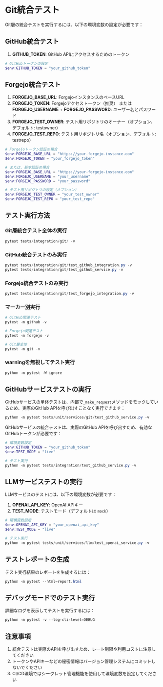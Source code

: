 # Git統合テスト

Git層の統合テストを実行するには、以下の環境変数の設定が必要です：

## GitHub統合テスト

1. **GITHUB_TOKEN**: GitHub APIにアクセスするためのトークン

```powershell
# GitHubトークンの設定
$env:GITHUB_TOKEN = "your_github_token"
```

## Forgejo統合テスト

1. **FORGEJO_BASE_URL**: ForgejoインスタンスのベースURL
2. **FORGEJO_TOKEN**: Forgejoアクセストークン（推奨）
   または
   **FORGEJO_USERNAME** + **FORGEJO_PASSWORD**: ユーザー名とパスワード
3. **FORGEJO_TEST_OWNER**: テスト用リポジトリのオーナー（オプション、デフォルト: testowner）
4. **FORGEJO_TEST_REPO**: テスト用リポジトリ名（オプション、デフォルト: testrepo）

```powershell
# Forgejoトークン認証の場合
$env:FORGEJO_BASE_URL = "https://your-forgejo-instance.com"
$env:FORGEJO_TOKEN = "your_forgejo_token"

# または、基本認証の場合
$env:FORGEJO_BASE_URL = "https://your-forgejo-instance.com"
$env:FORGEJO_USERNAME = "your_username"
$env:FORGEJO_PASSWORD = "your_password"

# テスト用リポジトリの設定（オプション）
$env:FORGEJO_TEST_OWNER = "your_test_owner"
$env:FORGEJO_TEST_REPO = "your_test_repo"
```

## テスト実行方法

### Git層統合テスト全体の実行

```powershell
pytest tests/integration/git/ -v
```

### GitHub統合テストのみ実行

```powershell
pytest tests/integration/git/test_github_integration.py -v
pytest tests/integration/git/test_github_service.py -v
```

### Forgejo統合テストのみ実行

```powershell
pytest tests/integration/git/test_forgejo_integration.py -v
```

### マーカー別実行

```powershell
# GitHub関連テスト
pytest -m github -v

# Forgejo関連テスト
pytest -m forgejo -v

# Git層全体
pytest -m git -v
```

### warningを無視してテスト実行

```powershell
python -m pytest -W ignore
```

## GitHubサービステストの実行

GitHubサービスの単体テストは、内部で`_make_request`メソッドをモックしているため、実際のGitHub APIを呼び出すことなく実行できます：

```powershell
python -m pytest tests/unit/services/git/test_github_service.py -v
```

GitHubサービスの統合テストは、実際のGitHub APIを呼び出すため、有効なGitHubトークンが必要です：

```powershell
# 環境変数設定
$env:GITHUB_TOKEN = "your_github_token"
$env:TEST_MODE = "live"

# テスト実行
python -m pytest tests/integration/test_github_service.py -v
```

## LLMサービステストの実行

LLMサービスのテストには、以下の環境変数が必要です：

1. **OPENAI_API_KEY**: OpenAI APIキー
2. **TEST_MODE**: テストモード（デフォルトは `mock`）

```powershell
# 環境変数設定
$env:OPENAI_API_KEY = "your_openai_api_key"
$env:TEST_MODE = "live"

# テスト実行
python -m pytest tests/unit/services/llm/test_openai_service.py -v
```

## テストレポートの生成

テスト実行結果のレポートを生成するには：

```powershell
python -m pytest --html=report.html
```

## デバッグモードでのテスト実行

詳細なログを表示してテストを実行するには：

```powershell
python -m pytest -v --log-cli-level=DEBUG
```

## 注意事項

1. 統合テストは実際のAPIを呼び出すため、レート制限や利用コストに注意してください
2. トークンやAPIキーなどの秘密情報はバージョン管理システムにコミットしないでください
3. CI/CD環境ではシークレット管理機能を使用して環境変数を設定してください
